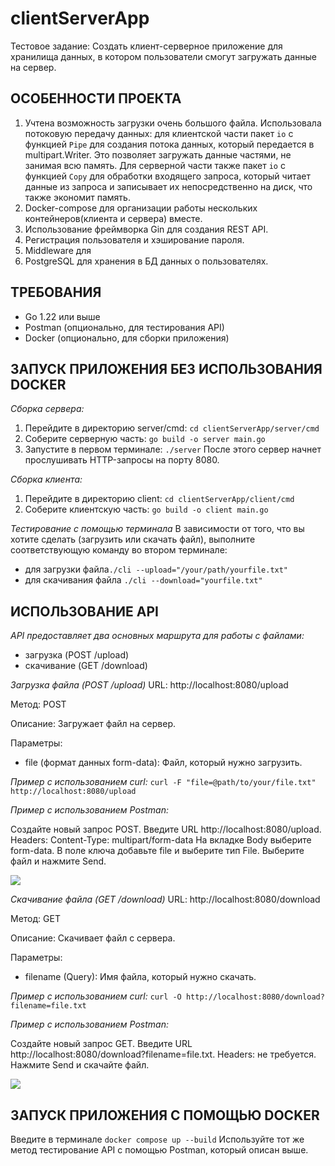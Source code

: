 # clientServerApp
Тестовое задание: Создать клиент-серверное приложение для хранилища данных, в котором пользователи смогут загружать данные на сервер.

## ОСОБЕННОСТИ ПРОЕКТА

1. Учтена возможность загрузки очень большого файла. Использовала потоковую передачу данных: для клиентской части пакет `io` с функцией `Pipe` для создания потока данных, который передается в multipart.Writer. Это позволяет загружать данные частями, не занимая всю память. Для серверной части также пакет `io` с функцией `Copy` для обработки входящего запроса, который читает данные из запроса и записывает их непосредственно на диск, что также экономит память.
2. Docker-compose для организации работы нескольких контейнеров(клиента и сервера) вместе. 
3. Использование фреймворка Gin для создания REST API.
4. Регистрация пользователя и хэширование пароля.
5. Middleware для
6. PostgreSQL для хранения в БД данных о пользователях.


## ТРЕБОВАНИЯ
- Go 1.22 или выше
- Postman (опционально, для тестирования API)
- Docker (опционально, для сборки приложения)

## ЗАПУСК ПРИЛОЖЕНИЯ БЕЗ ИСПОЛЬЗОВАНИЯ DOCKER
*Сборка сервера:*
1. Перейдите в директорию server/cmd: `cd clientServerApp/server/cmd`
2. Соберите серверную часть: `go build -o server main.go`
3. Запустите в первом терминале: `./server`
После этого сервер начнет прослушивать HTTP-запросы на порту 8080.

*Сборка клиента:*
1. Перейдите в директорию client: `cd clientServerApp/client/cmd`
2. Соберите клиентскую часть: `go build -o client main.go`

*Тестирование с помощью терминала*
 В зависимости от того, что вы хотите сделать (загрузить или скачать файл), выполните соответствующую команду во втором терминале:
- для загрузки файла`./cli --upload="/your/path/yourfile.txt"`
- для скачивания файла `./cli --download="yourfile.txt"`

## ИСПОЛЬЗОВАНИЕ API
*API предоставляет два основных маршрута для работы с файлами:* 
- загрузка (POST /upload)
- скачивание (GET /download)

*Загрузка файла (POST /upload)*
URL: http://localhost:8080/upload

Метод: POST

Описание: Загружает файл на сервер.

Параметры:

- file (формат данных form-data): Файл, который нужно загрузить.

*Пример с использованием curl:*
`curl -F "file=@path/to/your/file.txt" http://localhost:8080/upload`

*Пример с использованием Postman:*

Создайте новый запрос POST.
Введите URL http://localhost:8080/upload.
Headers: Content-Type: multipart/form-data
На вкладке Body выберите form-data.
В поле ключа добавьте file и выберите тип File.
Выберите файл и нажмите Send.

![](/clientServerApp/screen/post_test.png)

*Скачивание файла (GET /download)*
URL: http://localhost:8080/download

Метод: GET

Описание: Скачивает файл с сервера.

Параметры:

- filename (Query): Имя файла, который нужно скачать.

*Пример с использованием curl:*
`curl -O http://localhost:8080/download?filename=file.txt`

*Пример с использованием Postman:*

Создайте новый запрос GET.
Введите URL http://localhost:8080/download?filename=file.txt.
Headers: не требуется.
Нажмите Send и скачайте файл.

![](/clientServerApp/screen/get_test.png)

## ЗАПУСК ПРИЛОЖЕНИЯ С ПОМОЩЬЮ DOCKER
Введите в терминале `docker compose up --build`
Используйте тот же метод тестирование API с помощью Postman, который описан выше.